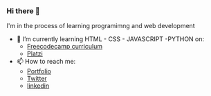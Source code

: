 ### Hi there 👋
I'm in the process of learning programimng and web development 



<!--
**franciscomelov/franciscomelov** is a ✨ _special_ ✨ repository because its `README.md` (this file) appears on your GitHub profile.

Here are some ideas to get you started:

- 🔭 I’m currently working on ...

- 👯 I’m looking to collaborate on ...
- 🤔 I’m looking for help with ...
- 💬 Ask me about ...

- 😄 Pronouns: ...
- ⚡ Fun fact: ...
-->
- 🌱 I’m currently learning HTML - CSS - JAVASCRIPT -PYTHON on:
    - [Freecodecamp curriculum](https://www.freecodecamp.org/franciscomelov)
    - [Platzi](https://platzi.com/@franciscomelov/)
- 📫 How to reach me:
   - [Portfolio](https://franciscomelov.netlify.app/)
   - [Twitter](https://twitter.com/francisco_melov)
   - [linkedin](https://www.linkedin.com/in/franciscoecatlmelovalle/)
   

